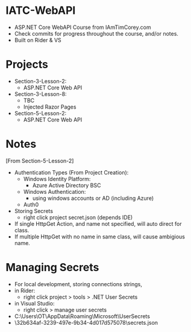 # IATC-WebAPI

- ASP.NET Core WebAPI Course from IAmTimCorey.com </br>
- Check commits for progress throughout the course, and/or notes. </br>
- Built on Rider & VS

# Projects
- Section-3-Lesson-2:
    - ASP.NET Core Web API
- Section-3-Lesson-8:
    - TBC
    - Injected Razor Pages
- Section-5-Lesson-2:
    - ASP.NET Core Web API

# Notes
[From Section-5-Lesson-2]
- Authentication Types (From Project Creation):
    - Windows Identity Platform:
        - Azure Active Directory BSC
    - Windows Authentication:
        - using windows accounts or AD (including Azure)
    - Auth0
- Storing Secrets
    - right click project secret.json (depends IDE)
- If single HttpGet Action, and name not specified, will auto direct for class.
- If multiple HttpGet with no name in same class, will cause ambigious name.
# Managing Secrets
- For local development, storing connections strings,
- in Rider:
    - right click project > tools > .NET User Secrets
- in Visual Studio:
    - right click > manage user secrets
- C:\Users\OT\AppData\Roaming\Microsoft\UserSecrets
- \32b634af-3239-497e-9b34-4d017d575078\secrets.json



